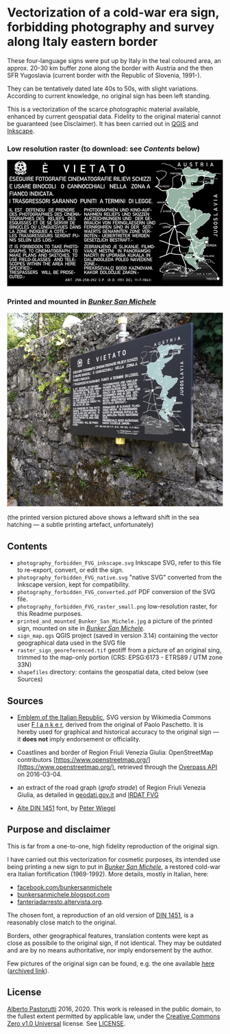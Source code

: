 # Vectorization of a cold-war era sign, forbidding photography and survey along Italy eastern border

These four-language signs were put up by Italy in the teal coloured area, an approx. 20-30 km buffer zone along the border with Austria and the then SFR Yugoslavia (current border with the Republic of Slovenia, 1991-).

They can be tentatively dated late 40s to 50s, with slight variations. According to current knowledge, no original sign has been left standing.

This is a vectorization of the scarce photographic material available, enhanced by current geospatial data. Fidelity to the original material cannot be guaranteed (see Disclaimer).
It has been carried out in [QGIS](https://qgis.org/) and [Inkscape](https://inkscape.org/).

### Low resolution raster (to download: see *Contents* below)

![Raster of the forbidden photography sign](./photography_forbidden_FVG_raster_small.png)

### Printed and mounted in [*Bunker San Michele*](https://goo.gl/maps/dDtiNgSph5jxkdhC7)

![The sign graphics printed on a metal road sign panel](./printed_and_mounted_Bunker_San_Michele.jpg)

(the printed version pictured above shows a leftward shift in the sea hatching — a subtle printing artefact, unfortunately)

## Contents

* `photography_forbidden_FVG_inkscape.svg` Inkscape SVG, refer to this file to re-export, convert, or edit the sign.
* `photography_forbidden_FVG_native.svg` "native SVG" converted from the Inkscape version, kept for compatibility.
* `photography_forbidden_FVG_converted.pdf` PDF conversion of the SVG file.
* `photography_forbidden_FVG_raster_small.png` low-resolution raster, for this Readme purposes.
* `printed_and_mounted_Bunker_San_Michele.jpg` a picture of the printed sign, mounted on site in [*Bunker San Michele*](https://goo.gl/maps/dDtiNgSph5jxkdhC7).
* `sign_map.qgs` QGIS project (saved in version 3.14) containing the vector geographical data used in the SVG file
* `raster_sign_georeferenced.tif` geotiff from a picture of an original sing, trimmed to the map-only portion (CRS: EPSG:6173 - ETRS89 / UTM zone 33N)
* `shapefiles` directory: contains the geospatial data, cited below (see Sources)

## Sources

* [Emblem of the Italian Republic](https://commons.wikimedia.org/wiki/Image:Emblem_of_Italy.svg), SVG version by Wikimedia Commons user [F l a n k e r](https://commons.wikimedia.org/wiki/User:F_l_a_n_k_e_r), derived from the original of Paolo Paschetto. It is hereby used for graphical and historical accuracy to the original sign — it **does not** imply endorsement or officiality.

* Coastlines and border of Region Friuli Venezia Giulia: OpenStreetMap contributors [https://www.openstreetmap.org/](https://www.openstreetmap.org/), retrieved through the [Overpass API](https://wiki.openstreetmap.org/wiki/Overpass_API) on 2016-03-04.

* an extract of the road graph (*grafo strade*) of Region Friuli Venezia Giulia, as detailed in [geodati.gov.it](https://geodati.gov.it/resource/id/r_friuli:m10400-cc-i9981) and [IRDAT FVG](http://www.regione.fvg.it/rafvg/cms/RAFVG/ambiente-territorio/conoscere-ambiente-territorio/FOGLIA2/)

* [Alte DIN 1451](http://www.peter-wiegel.de/alteDin1451.html) font, by [Peter Wiegel](http://www.peter-wiegel.de/index.html)

## Purpose and disclaimer

This is far from a one-to-one, high fidelity reproduction of the original sign.

I have carried out this vectorization for cosmetic purposes, its intended use being printing a new sign to put in [*Bunker San Michele*](https://goo.gl/maps/dDtiNgSph5jxkdhC7), a restored cold-war era Italian fortification (1969-1992).
More details, mostly in Italian, here:

* [facebook.com/bunkersanmichele](https://www.facebook.com/bunkersanmichele)
* [bunkersanmichele.blogspot.com](http://bunkersanmichele.blogspot.com/)
* [fanteriadarresto.altervista.org](http://fanteriadarresto.altervista.org/bunkersm.html).

The chosen font, a reproduction of an old version of [DIN 1451](https://en.wikipedia.org/wiki/DIN_1451), is a reasonably close match to the original.

Borders, other geographical features, translation contents were kept as close as possibile to the original sign, if not identical.
They may be outdated and are by no means authoritative, nor imply endorsement by the author.

Few pictures of the original sign can be found, e.g. the one available [here](http://fanteriadarresto.altervista.org/opere_armamenti.html) ([archived link](https://web.archive.org/web/20191224211438/http://fanteriadarresto.altervista.org/opere_armamenti.html)).

## License

[Alberto Pastorutti](https://github.com/apasto) 2016, 2020.
This work is released in the public domain, to the fullest extent permitted by applicable law, under the [Creative Commons Zero v1.0 Universal](https://creativecommons.org/publicdomain/zero/1.0/) license. See [LICENSE](./LICENSE).
